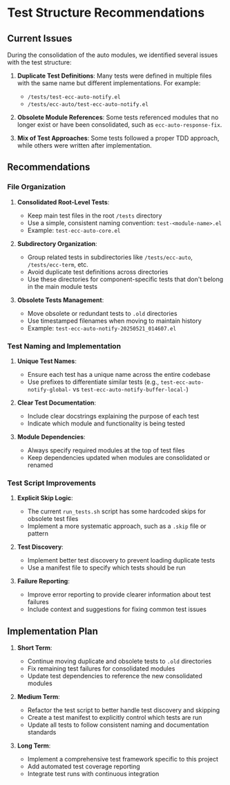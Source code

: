 # Test Structure Recommendations

## Current Issues

During the consolidation of the auto modules, we identified several issues with the test structure:

1. **Duplicate Test Definitions**: Many tests were defined in multiple files with the same name but different implementations. For example:
   - `/tests/test-ecc-auto-notify.el`
   - `/tests/ecc-auto/test-ecc-auto-notify.el`

2. **Obsolete Module References**: Some tests referenced modules that no longer exist or have been consolidated, such as `ecc-auto-response-fix`.

3. **Mix of Test Approaches**: Some tests followed a proper TDD approach, while others were written after implementation.

## Recommendations

### File Organization

1. **Consolidated Root-Level Tests**:
   - Keep main test files in the root `/tests` directory
   - Use a simple, consistent naming convention: `test-<module-name>.el`
   - Example: `test-ecc-auto-core.el`

2. **Subdirectory Organization**:
   - Group related tests in subdirectories like `/tests/ecc-auto`, `/tests/ecc-term`, etc.
   - Avoid duplicate test definitions across directories
   - Use these directories for component-specific tests that don't belong in the main module tests

3. **Obsolete Tests Management**:
   - Move obsolete or redundant tests to `.old` directories
   - Use timestamped filenames when moving to maintain history
   - Example: `test-ecc-auto-notify-20250521_014607.el`

### Test Naming and Implementation

1. **Unique Test Names**:
   - Ensure each test has a unique name across the entire codebase
   - Use prefixes to differentiate similar tests (e.g., `test-ecc-auto-notify-global-` vs `test-ecc-auto-notify-buffer-local-`)

2. **Clear Test Documentation**:
   - Include clear docstrings explaining the purpose of each test
   - Indicate which module and functionality is being tested

3. **Module Dependencies**:
   - Always specify required modules at the top of test files
   - Keep dependencies updated when modules are consolidated or renamed

### Test Script Improvements

1. **Explicit Skip Logic**:
   - The current `run_tests.sh` script has some hardcoded skips for obsolete test files
   - Implement a more systematic approach, such as a `.skip` file or pattern

2. **Test Discovery**:
   - Implement better test discovery to prevent loading duplicate tests
   - Use a manifest file to specify which tests should be run

3. **Failure Reporting**:
   - Improve error reporting to provide clearer information about test failures
   - Include context and suggestions for fixing common test issues

## Implementation Plan

1. **Short Term**:
   - Continue moving duplicate and obsolete tests to `.old` directories
   - Fix remaining test failures for consolidated modules
   - Update test dependencies to reference the new consolidated modules

2. **Medium Term**:
   - Refactor the test script to better handle test discovery and skipping
   - Create a test manifest to explicitly control which tests are run
   - Update all tests to follow consistent naming and documentation standards

3. **Long Term**:
   - Implement a comprehensive test framework specific to this project
   - Add automated test coverage reporting
   - Integrate test runs with continuous integration